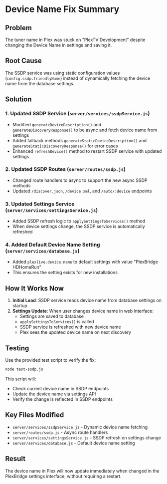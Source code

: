 # Device Name Fix Summary

## Problem
The tuner name in Plex was stuck on "PlexTV Development" despite changing the Device Name in settings and saving it.

## Root Cause
The SSDP service was using static configuration values (`config.ssdp.friendlyName`) instead of dynamically fetching the device name from the database settings.

## Solution

### 1. **Updated SSDP Service** (`server/services/ssdpService.js`)
- Modified `generateDeviceDescription()` and `generateDiscoveryResponse()` to be async and fetch device name from settings
- Added fallback methods `generateStaticDeviceDescription()` and `generateStaticDiscoveryResponse()` for error cases
- Enhanced `refreshDevice()` method to restart SSDP service with updated settings

### 2. **Updated SSDP Routes** (`server/routes/ssdp.js`)
- Changed route handlers to async to support the new async SSDP methods
- Updated `/discover.json`, `/device.xml`, and `/auto/:device` endpoints

### 3. **Updated Settings Service** (`server/services/settingsService.js`)
- Added SSDP refresh logic to `applySettingsToServices()` method
- When device settings change, the SSDP service is automatically refreshed

### 4. **Added Default Device Name Setting** (`server/services/database.js`)
- Added `plexlive.device.name` to default settings with value "PlexBridge HDHomeRun"
- This ensures the setting exists for new installations

## How It Works Now

1. **Initial Load**: SSDP service reads device name from database settings on startup
2. **Settings Update**: When user changes device name in web interface:
   - Settings are saved to database
   - `applySettingsToServices()` is called
   - SSDP service is refreshed with new device name
   - Plex sees the updated device name on next discovery

## Testing

Use the provided test script to verify the fix:

```bash
node test-ssdp.js
```

This script will:
- Check current device name in SSDP endpoints
- Update the device name via settings API
- Verify the change is reflected in SSDP endpoints

## Key Files Modified

- `server/services/ssdpService.js` - Dynamic device name fetching
- `server/routes/ssdp.js` - Async route handlers  
- `server/services/settingsService.js` - SSDP refresh on settings change
- `server/services/database.js` - Default device name setting

## Result

The device name in Plex will now update immediately when changed in the PlexBridge settings interface, without requiring a restart.